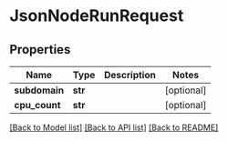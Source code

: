 # JsonNodeRunRequest


## Properties
Name | Type | Description | Notes
------------ | ------------- | ------------- | -------------
**subdomain** | **str** |  | [optional] 
**cpu_count** | **str** |  | [optional] 

[[Back to Model list]](../README.md#documentation-for-models) [[Back to API list]](../README.md#documentation-for-api-endpoints) [[Back to README]](../README.md)


